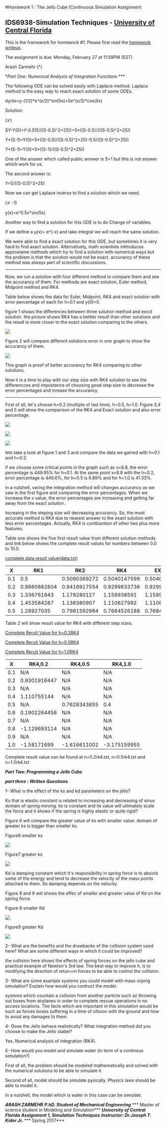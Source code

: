 #Homework 1 : The Jello Cube (Continuous Simulation Assignment

## IDS6938-Simulation Techniques - [University of Central Florida](http://www.ist.ucf.edu/grad/)





This is the framework for homework #1. Please first read the [homework writeup](HomeWork%231.pdf).



The assignment is due: Monday, February 27 at 11:59PM (EST)





Arash Zarmehr (*)







**Part One: Numerical Analysis of Integration Functions* ***

The following ODE can be solved easily with Laplace method. Laplace method is the easy way to reach exact solution of some ODEs.

dy/dx=y-(1/2)*e^(x/2)*sin(5x)+5e^(x/2)*cos(5x)



Solution:

(ℒ) 

S*Y-Y(0)=Y-0.5*(5/((S-0.5)^2+25))+5*((S-0.5)/(((S-0.5)^2+25))



Y*(S-1)=Y(0)+5*((S-0.5)/((S-0.5)^2+25)-0.5/((S-0.5)^2+25))



Y*(S-1)=Y(0)+5*((S-1)/((S-0.5)^2+25))  

One of the answer which called public answer is S=1 but this is not answer which work for us. 

The second answer is:

Y=5/((S-0.5)^2+25)

Now we can get Laplace inverse to find a solution which we need.

(ℒ -1)

y(x)=e^0.5x*sin(5x)





Another way to find a solution for this ODE is to do Change of variables.

If we define a µ(x)= e^(-x)   and take integral we will reach the same solution.



We were able to find a exact solution for this ODE, but sometimes it is very hard to find axact solution. Alternatively, math scientists inttroduces approxiame methods which try to find a solution with numerical ways but the problem is that the solution would not be exact. accurancy of these method was always part of scientific discussions. 





* * *







Now, we run a solution with four different method to compare them and see the accurancy of them. For methods are exact solution, Euler method, Midpoint method and RK4.



Table below shows the data for Euler, Midpoint, RK4 and exact solution with error percentage of each for h=0.1 and y(0)=0.



figure 1 shows the differences between three solution method and excct solution. the picture shows RK4 has a bettter result than other solutions and the result is more closer to the exact solution comparing to the others. 



![](images/1.png)



Figure 2 will compare different solutions error in one graph to show the accurancy of them.



![](images/2.png)



This graph is proof of better accurancy for RK4 comparing to other solutions.



Now it is a time to play with our step size with RK4 solution to see the differencces and impostance of choosing good step size to decrease  the error percentages and inrease the accurancy.



***



First of all, let's choose h=0.2 (multiple of last time), h=0.5, h=1.0. Figure 3,4 and 5 will show the comparison of the RK4 and Exact solution and also error percentage.







![](images/3.png)





![](images/4.png)





![](images/5.png)











lets take a look at figure 1 and 3 and compare the data we gained with h=0.1 and h=0.2.

if we choose some critical points in the graph such as x=8.8, the error percentage is 449.95% for h=0.1. At the same point x=8.8 with the h=0.2, error percentage is 449.6%, for h=0.5 is 9.89% and for h=1.0 is 41.53%.













in a nutshell, varing the integration method will changes accurancy as we saw in the first figure and comparing the error percentages. When we increase the x value, the error percentages are increasing and getting far away from the exact solution.

Increaing in the steping size will decreasing accurancy. So, the most accurate method is RK4 due to nearest answer to the exact solution with less error percentages. Actually, RK4 is combiantion of other two plus more features.

Table one shows the five first result value from different solution methods and link below shows the complete result values for numbers between 0.0 to 10.0.


[complete data result value(data.txt)](data.txt)





| X  | RK1 | RK2 | RK4 |  EXACT |
| ------------- | ------------- | ------------- | ------------- |------------- |
| 0.1  | 0.5 | 0.5090369272| 0.5040147599 | 0.5040062116 |
| 0.2  | 0.9860882804 | 0.9418917554| 0.9299833736 | 0.9299692608 |
| 0.3  | 1.336761843 | 1.178280127     | 1.158938591      | 1.158923832      |
| 0.4  |1.453584287      | 1.136380907      | 1.110627992      |1.110618385      |
| 0.5  | 1.28927035       | 0.7981592984     | 0.7684526188     |0.7684534442     |


Table 2 will show result value for RK4 with different step sizes.

 [Complete Rerult Value for h=0.2RK4](n=0.2rk4.txt)


[Complete Rerult Value for h=0.5RK4](n=0.5rk4.txt)



[Complete Rerult Value for h=1.0RK4](n=1.0rk4.txt)





| X | RK4,0.2 | RK4,0.5 | RK4,1.0 |
| ------------- | ------------- | ------------- | ------------- |
| 0.1  | N/A | N/A |N/A|
| 0.2  | 0.9301916447 | N/A | N/A | 
| 0.3  | N/A | N/A | N/A | 
| 0.4  |1.110755144      |N/A | N/A | 
| 0.5  | N/A |0.7628343855     | 0.4 |
| 0.6  |0.1902264458     |N/A | N/A | 
| 0.7  | N/A | N/A| N/A | 
| 0.8  | -1.129693114 |N/A | N/A | 
| 0.9  | N/A |N/A |N/A |
| 1.0  | -1.58171699  |-1.616611002 | -3.175159955 | 
 


Complete result value can be found at n=0.2rk4.txt, n=0.5rk4.txt and n=1.0rk4.txt






***Part Two: Programming a Jello Cube***































***part three : Written Questions***

1- What is the effect of the ks and kd parameters on the jello?

Ks that is elastic constant is related to increasing and decreasing of sinus domain of spring moving. ks is constant and its value will ultimately scale the force and it shows if the spring is highly elastic or quite rigid?

Figure 6 will compare the greater value of ks with smaller value. domain of greater ks is bigger than smaller ks.


Figure6 smaller ks

![](images/6.png)

Figure7 greater ks

![](images/7.png)

Kd is damping constant which it's responsibility in spring force is to absorb some of the energy and tend to decrease the velocity of the mass points attached to them. So damping depends on the velocity.

Figure 8 and 9 will shows the effec of smaller and greater value of Kd on the spring force.

Figure 8 smaller Kd

![](images/8.png)

Figure9 greater Kd

![](images/9.png)



2- What are the benefits and the drawbacks of the collision system used here? What are some different ways in which it could be improved?

the collision here shows the effects of spring forces on the jello cube and practical example of Newton's 3rd law. The best way to improve it, is to modifying the direction of retun=rn forces to be able to control the collision.

3- What are some example systems you could model with mass-srping simulation? Explain how would you contruct the model.

systems which countain a collision from another particle such az throwing out boxes from airplanes in order to complete rescue operations in no access locations. The facts which are important in this simulation would be such as forces boxes suffering in a time of ollision with the ground and how to avoid any damages to them.


4- Dose the Jello behave realistically? What integration method did you choose to make the Jello stabel?

Yes. Numerical analysis of integration (RK4).


5- How would you model and simulate water (in term of a continous simulation?)

   First of all, the problem should be modeled mathematically and solved with the numerical solutions to be able to simulate it.

   Second of all, model should be simulate pysically. Physics laws should be able to model it.
   
   In a nutshell, the model which is water in this case can be simulate.
   
   
   
   
   
   
   
   
   
   
   
   
   
   
   
   
   
   
   ***ARASH ZARMEHR***
   ***P.hD. Student of Mechanical Engineering***
   *** Master of science student in Modeling and Simulation***
   ***University of Central Florida***
   ***Assignment 1, Simulation Techniques***
   ***Instructor: Dr.Joseph T. Kider Jr.***
   *** Spring 2017***
  






























